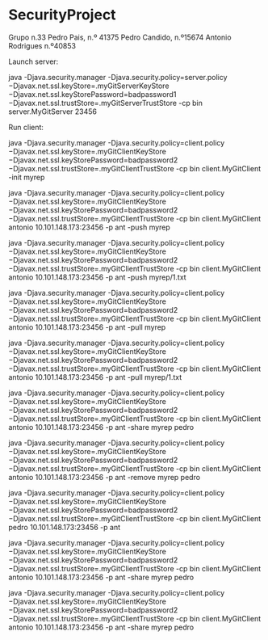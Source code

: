 # SecurityProject

 Grupo n.33
 Pedro Pais, n.º 41375
 Pedro Candido, n.º15674
 Antonio Rodrigues n.º40853


Launch server:

java -Djava.security.manager -Djava.security.policy=server.policy −Djavax.net.ssl.keyStore=.myGitServerKeyStore
−Djavax.net.ssl.keyStorePassword=badpassword1 −Djavax.net.ssl.trustStore=.myGitServerTrustStore -cp bin server.MyGitServer 23456 

Run client:

java -Djava.security.manager -Djava.security.policy=client.policy −Djavax.net.ssl.keyStore=.myGitClientKeyStore
−Djavax.net.ssl.keyStorePassword=badpassword2 −Djavax.net.ssl.trustStore=.myGitClientTrustStore -cp bin client.MyGitClient -init myrep

java -Djava.security.manager -Djava.security.policy=client.policy  −Djavax.net.ssl.keyStore=.myGitClientKeyStore
−Djavax.net.ssl.keyStorePassword=badpassword2 −Djavax.net.ssl.trustStore=.myGitClientTrustStore -cp bin client.MyGitClient antonio 10.101.148.173:23456 -p ant -push myrep

java  -Djava.security.manager -Djava.security.policy=client.policy  −Djavax.net.ssl.keyStore=.myGitClientKeyStore
−Djavax.net.ssl.keyStorePassword=badpassword2 −Djavax.net.ssl.trustStore=.myGitClientTrustStore -cp bin client.MyGitClient antonio 10.101.148.173:23456 -p ant -push myrep/1.txt

java  -Djava.security.manager -Djava.security.policy=client.policy  −Djavax.net.ssl.keyStore=.myGitClientKeyStore
−Djavax.net.ssl.keyStorePassword=badpassword2 −Djavax.net.ssl.trustStore=.myGitClientTrustStore -cp bin client.MyGitClient antonio 10.101.148.173:23456 -p ant -pull myrep

java   -Djava.security.manager -Djava.security.policy=client.policy  −Djavax.net.ssl.keyStore=.myGitClientKeyStore
−Djavax.net.ssl.keyStorePassword=badpassword2 −Djavax.net.ssl.trustStore=.myGitClientTrustStore -cp bin client.MyGitClient antonio 10.101.148.173:23456 -p ant -pull myrep/1.txt

java -Djava.security.manager -Djava.security.policy=client.policy  −Djavax.net.ssl.keyStore=.myGitClientKeyStore
−Djavax.net.ssl.keyStorePassword=badpassword2 −Djavax.net.ssl.trustStore=.myGitClientTrustStore -cp bin client.MyGitClient antonio 10.101.148.173:23456 -p ant -share myrep pedro

java -Djava.security.manager -Djava.security.policy=client.policy  −Djavax.net.ssl.keyStore=.myGitClientKeyStore
−Djavax.net.ssl.keyStorePassword=badpassword2 −Djavax.net.ssl.trustStore=.myGitClientTrustStore -cp bin client.MyGitClient antonio 10.101.148.173:23456 -p ant -remove myrep pedro

java -Djava.security.manager -Djava.security.policy=client.policy  −Djavax.net.ssl.keyStore=.myGitClientKeyStore
−Djavax.net.ssl.keyStorePassword=badpassword2 −Djavax.net.ssl.trustStore=.myGitClientTrustStore -cp bin client.MyGitClient pedro 10.101.148.173:23456 -p ant

java -Djava.security.manager -Djava.security.policy=client.policy  −Djavax.net.ssl.keyStore=.myGitClientKeyStore
−Djavax.net.ssl.keyStorePassword=badpassword2 −Djavax.net.ssl.trustStore=.myGitClientTrustStore -cp bin client.MyGitClient antonio 10.101.148.173:23456 -p ant -share myrep pedro

java -Djava.security.manager -Djava.security.policy=client.policy  −Djavax.net.ssl.keyStore=.myGitClientKeyStore
−Djavax.net.ssl.keyStorePassword=badpassword2 −Djavax.net.ssl.trustStore=.myGitClientTrustStore -cp bin client.MyGitClient antonio 10.101.148.173:23456 -p ant -share myrep pedro


